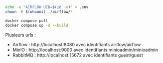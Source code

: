 ```bash
echo -e "AIRFLOW_UID=$(id -u)" > .env
chown -R $(whoami) ./airflow/*

docker compose pull
docker compose up -d --build
```

Plusieurs urls :

- Airflow : http://localhost:8080 avec identifiants airflow/airflow
- MinIO : http://localhost:9000 avec identifiants minioadmin/minioadmin
- RabbitMQ : http://localhost:15672 avec identifiants guest/guest
